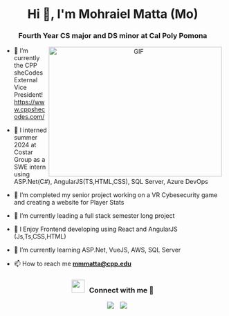 <h1 align="center">Hi 👋, I'm Mohraiel Matta (Mo) </h1>
<h3 align="center">Fourth Year CS major and DS minor at Cal Poly Pomona </h3>


<a target="_blank" align="center">
  <img align="right" top="500" height="300" width="400" alt="GIF" src="https://cdn-images-1.medium.com/max/720/0*41inHKnPhGb04HsO.gif">
</a>

- 👻 I’m currently the CPP sheCodes External Vice President! https://www.cppshecodes.com/

- 🤯 I interned summer 2024 at Costar Group as a SWE intern using ASP.Net(C#), AngularJS(TS,HTML,CSS), SQL Server, Azure DevOps
  
- 🔭 I’m completed my senior project working on a VR Cybesecurity game and creating a website for Player Stats

- 🌱 I’m currently leading a full stack semester long project

- 🤝 I Enjoy Frontend developing using React and AngularJS (Js,Ts,CSS,HTML)

- 🌱 I’m currently learning ASP.Net, VueJS, AWS, SQL Server

- 📫 How to reach me **mmmatta@cpp.edu**

<h3 align="center" > <img src="https://media.giphy.com/media/iY8CRBdQXODJSCERIr/giphy.gif" width="30" height="30" style="margin-right: 10px;">Connect with me 🤝 </h3>

<p align="center">

 <div align="center"  class="icons-social" style="margin-left: 10px;">
        <a style="margin-left: 10px;"  target="_blank" href="https://www.linkedin.com/in/mohraiel-matta-a581a7221/">
			<img src="https://img.icons8.com/doodle/40/000000/linkedin--v2.png"></a>
        <a style="margin-left: 10px;" target="_blank" href="https://github.com/mohraielm">
		<img src="https://img.icons8.com/doodle/40/000000/github--v1.png"></a>
      </div>

</p>
